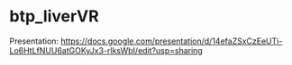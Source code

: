 # btp_liverVR

Presentation: https://docs.google.com/presentation/d/14efaZSxCzEeUTi-Lo6HtLfNUU6atGOKyJx3-rlksWbI/edit?usp=sharing
